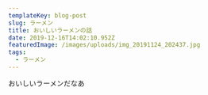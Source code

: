 ```yaml
---
templateKey: blog-post
slug: ラーメン
title: おいしいラーメンの話
date: 2019-12-16T14:02:10.952Z
featuredImage: /images/uploads/img_20191124_202437.jpg
tags:
  - ラーメン
---
```

おいしいラーメンだなあ
